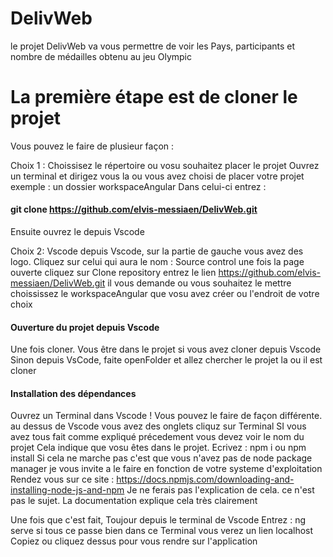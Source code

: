 # DelivWeb

le projet DelivWeb va vous permettre de voir les Pays, participants et nombre de médailles obtenu au jeu Olympic

# La première étape est de cloner le projet

Vous pouvez le faire de plusieur façon :

Choix 1 : Choissisez le répertoire ou vosu souhaitez placer le projet
Ouvrez un terminal et dirigez vous la ou vous avez choisi de placer votre projet
exemple : un dossier workspaceAngular
Dans celui-ci entrez :

#### git clone https://github.com/elvis-messiaen/DelivWeb.git

Ensuite ouvrez le depuis Vscode

Choix 2: Vscode
depuis Vscode, sur la partie de gauche vous avez des logo.
Cliquez sur celui qui aura le nom : Source control
une fois la page ouverte cliquez sur Clone repository
entrez le lien https://github.com/elvis-messiaen/DelivWeb.git
il vous demande ou vous souhaitez le mettre
choississez le workspaceAngular que vosu avez créer ou l'endroit de votre choix

#### Ouverture du projet depuis Vscode

Une fois cloner. Vous être dans le projet si vous avez cloner depuis Vscode
Sinon depuis VsCode, faite openFolder et allez chercher le projet la ou il est cloner

#### Installation des dépendances

Ouvrez un Terminal dans Vscode !
Vous pouvez le faire de façon différente. au dessus de Vscode vous avez des onglets cliquz sur Terminal
SI vous avez tous fait comme expliqué précedement vous devez voir le nom du projet
Cela indique que vosu êtes dans le projet.
Ecrivez : npm i ou npm install
Si cela ne marche pas c'est que vous n'avez pas de node package manager
je vous invite a le faire en fonction de votre systeme d'exploitation
Rendez vous sur ce site : https://docs.npmjs.com/downloading-and-installing-node-js-and-npm
Je ne ferais pas l'explication de cela. ce n'est pas le sujet. La documentation explique cela très clairement

Une fois que c'est fait, Toujour depuis le terminal de Vscode
Entrez : ng serve
si tous ce passe bien dans ce Terminal vous verez un lien localhost
Copiez ou cliquez dessus pour vous rendre sur l'application

